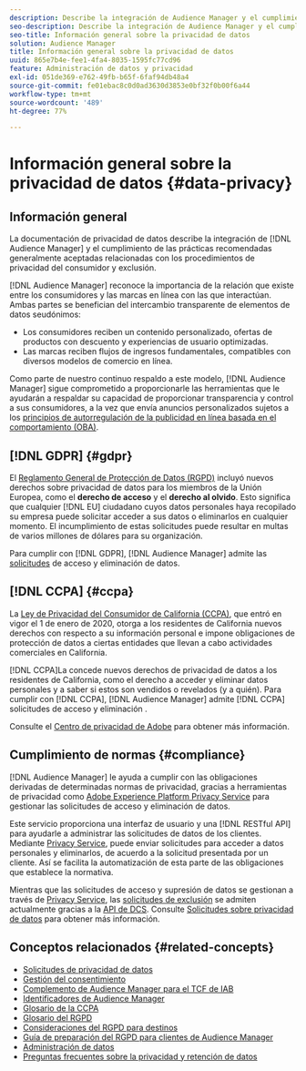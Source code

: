 ```yaml
---
description: Describe la integración de Audience Manager y el cumplimiento de las prácticas recomendadas generalmente aceptadas en relación con los procedimientos de privacidad del consumidor y exclusión.
seo-description: Describe la integración de Audience Manager y el cumplimiento de las prácticas recomendadas generalmente aceptadas en relación con los procedimientos de privacidad del consumidor y exclusión.
seo-title: Información general sobre la privacidad de datos
solution: Audience Manager
title: Información general sobre la privacidad de datos
uuid: 865e7b4e-fee1-4fa4-8035-1595fc77cd96
feature: Administración de datos y privacidad
exl-id: 051de369-e762-49fb-b65f-6faf94db48a4
source-git-commit: fe01ebac8c0d0ad3630d3853e0bf32f0b00f6a44
workflow-type: tm+mt
source-wordcount: '489'
ht-degree: 77%

---
```


# Información general sobre la privacidad de datos {#data-privacy}

## Información general

La documentación de privacidad de datos describe la integración de [!DNL Audience Manager] y el cumplimiento de las prácticas recomendadas generalmente aceptadas relacionadas con los procedimientos de privacidad del consumidor y exclusión.

[!DNL Audience Manager] reconoce la importancia de la relación que existe entre los consumidores y las marcas en línea con las que interactúan. Ambas partes se benefician del intercambio transparente de elementos de datos seudónimos:

* Los consumidores reciben un contenido personalizado, ofertas de productos con descuento y experiencias de usuario optimizadas.
* Las marcas reciben flujos de ingresos fundamentales, compatibles con diversos modelos de comercio en línea.

Como parte de nuestro continuo respaldo a este modelo, [!DNL Audience Manager] sigue comprometido a proporcionarle las herramientas que le ayudarán a respaldar su capacidad de proporcionar transparencia y control a sus consumidores, a la vez que envía anuncios personalizados sujetos a los [principios de autorregulación de la publicidad en línea basada en el comportamiento (OBA)](https://www.iab.com/news/self-regulatory-principles-for-online-behavioral-advertising/).

## [!DNL GDPR] {#gdpr}

El [Reglamento General de Protección de Datos (RGPD)](https://gdpr.eu/data-privacy/) incluyó nuevos derechos sobre privacidad de datos para los miembros de la Unión Europea, como el **derecho de acceso** y el **derecho al olvido**. Esto significa que cualquier [!DNL EU] ciudadano cuyos datos personales haya recopilado su empresa puede solicitar acceder a sus datos o eliminarlos en cualquier momento. El incumplimiento de estas solicitudes puede resultar en multas de varios millones de dólares para su organización.

Para cumplir con [!DNL GDPR], [!DNL Audience Manager] admite las [solicitudes](data-privacy-requests.md) de acceso y eliminación de datos.

## [!DNL CCPA] {#ccpa}

La [Ley de Privacidad del Consumidor de California (CCPA)](https://www.caprivacy.org/about), que entró en vigor el 1 de enero de 2020, otorga a los residentes de California nuevos derechos con respecto a su información personal e impone obligaciones de protección de datos a ciertas entidades que llevan a cabo actividades comerciales en California.

[!DNL CCPA]La concede nuevos derechos de privacidad de datos a los residentes de California, como el derecho a acceder y eliminar datos personales y a saber si estos son vendidos o revelados (y a quién). Para cumplir con [!DNL CCPA], [!DNL Audience Manager] admite [!DNL CCPA] solicitudes de acceso y eliminación [](data-privacy-requests.md).

Consulte el [Centro de privacidad de Adobe](https://www.adobe.com/es/privacy/opt-out.html) para obtener más información.

## Cumplimiento de normas {#compliance}

[!DNL Audience Manager] le ayuda a cumplir con las obligaciones derivadas de determinadas normas de privacidad, gracias a herramientas de privacidad como [Adobe Experience Platform Privacy Service](https://docs.adobe.com/content/help/es-ES/experience-platform/privacy/home.html) para gestionar las solicitudes de acceso y eliminación de datos.

Este servicio proporciona una interfaz de usuario y una [!DNL RESTful API] para ayudarle a administrar las solicitudes de datos de los clientes. Mediante [Privacy Service](https://www.adobe.io/apis/experienceplatform/home/services/privacy-service.html), puede enviar solicitudes para acceder a datos personales y eliminarlos, de acuerdo a la solicitud presentada por un cliente. Así se facilita la automatización de esta parte de las obligaciones que establece la normativa.

Mientras que las solicitudes de acceso y supresión de datos se gestionan a través de [Privacy Service](https://www.adobe.io/apis/experienceplatform/home/services/privacy-service.html), las [solicitudes de exclusión](data-privacy-requests.md#opt-out-requests) se admiten actualmente gracias a la [API de DCS](../../api/dcs-intro/dcs-api-reference/dcs-api-reference-overview.md). Consulte [Solicitudes sobre privacidad de datos](data-privacy-requests.md) para obtener más información.

## Conceptos relacionados {#related-concepts}

* [Solicitudes de privacidad de datos](data-privacy-requests.md)
* [Gestión del consentimiento](data-privacy-consent.md)
* [Complemento de Audience Manager para el TCF de IAB](aam-iab-plugin.md)
* [Identificadores de Audience Manager](data-privacy-ids.md)
* [Glosario de la CCPA](aam-ccpa-glossary.md)
* [Glosario del RGPD](aam-gdpr-glossary.md)
* [Consideraciones del RGPD para destinos](aam-gdpr-partners.md)
* [Guía de preparación del RGPD para clientes de Audience Manager](aam-gdpr-readiness.md)
* [Administración de datos](data-governance.md)
* [Preguntas frecuentes sobre la privacidad y retención de datos](../../faq/faq-privacy.md)
